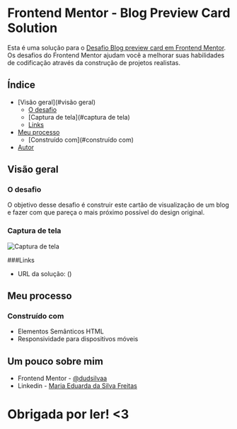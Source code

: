 # Frontend Mentor - Blog Preview Card Solution

Esta é uma solução para o [Desafio Blog preview card em Frontend Mentor](https://www.frontendmentor.io/challenges/blog-preview-card-ckPaj01IcS). Os desafios do Frontend Mentor ajudam você a melhorar suas habilidades de codificação através da construção de projetos realistas. 

## Índice

- [Visão geral](#visão geral)
   - [O desafio](#o-desafio)
   - [Captura de tela](#captura de tela)
   - [Links](#links)
- [Meu processo](#meu-processo)
   - [Construído com](#construído com)
- [Autor](#autor)

## Visão geral

### O desafio

O objetivo desse desafio é construir este cartão de visualização de um blog e fazer com que pareça o mais próximo possível do design original.

### Captura de tela

![Captura de tela](https://github.com/dudsilvaa/Blog-preview-card/assets/138947434/5e667daf-2222-4ddf-a48b-656fc85356a7)

###Links

- URL da solução: ()

## Meu processo

### Construído com

- Elementos Semânticos HTML
- Responsividade para dispositivos móveis

## Um pouco sobre mim

- Frontend Mentor - [@dudsilvaa](https://www.frontendmentor.io/profile/dudsilvaa)
- Linkedin - [Maria Eduarda da Silva Freitas](www.linkedin.com/in/maria-eduarda-da-silva-freitas-9031aa28a)

# Obrigada por ler! <3
